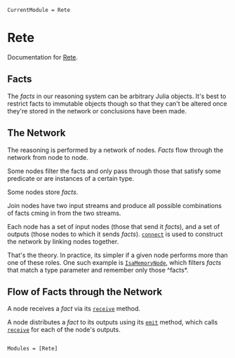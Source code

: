 ```@meta
CurrentModule = Rete
```

# Rete

Documentation for [Rete](https://github.com/MarkNahabedian/Rete.jl).

## Facts

The *facts* in our reasoning system can be arbitrary Julia objects.
It's best to restrict facts to immutable objects though so that they
can't be altered once they're stored in the network or conclusions
have been made.

## The Network

The reasoning is performed by a network of nodes.  *Facts* flow
through the network from node to node.

Some nodes filter the facts and only pass through those that satisfy
some predicate or are instances of a certain type.

Some nodes store *facts*.

Join nodes have two input streams and produce all possible
combinations of facts cming in from the two streams.

Each node has a set of input nodes (those that send it *facts*), and a
set of outputs (those nodes to which it sends *facts*).
[`connect`](@ref) is used to construct the network by linking nodes
together.



That's the theory.  In practice, its simpler if a given node performs
more than one of these roles.  One such example is
[`IsaMemoryNode`](@ref), which filters *facts* that match a type
parameter and remember only those ^facts*.


## Flow of Facts through the Network

A node receives a *fact* via its [`receive`](@ref) method.

A node distributes a *fact* to its outputs using its [`emit`](@ref)
method, which calls [`receive`](@ref) for each of the node's outputs.


```@index
```

```@autodocs
Modules = [Rete]
```
